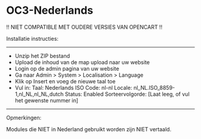 # OC3-Nederlands


!! NIET COMPATIBLE MET OUDERE VERSIES VAN OPENCART !!

Installatie instructies:
************************************************************
- Unzip het ZIP bestand
- Upload de inhoud van de map upload naar uw website
- Login op de admin pagina van uw website
- Ga naar Admin > System > Localisation > Language
- Klik op Insert en voeg de nieuwe taal toe
- Vul in:
Taal: Nederlands
ISO Code: nl-nl
Locale: nl_NL.ISO_8859-1,nl_NL,nl_NL,dutch
Status: Enabled
Sorteervolgorde: [Laat leeg, of vul het gewenste nummer in]


************************************************************
Opmerkingen:

Modules die NIET in Nederland gebruikt worden zijn NIET vertaald.
